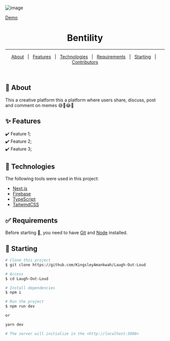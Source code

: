 ![image](https://user-images.githubusercontent.com/55560024/170698745-72270c45-d37e-41d4-aac6-e32cab36682c.png)

<a href="https://bentility.vercel.app">Demo</a>

<h1 align="center">Bentility</h1>

<!-- Status -->

<hr>

<p align="center">
  <a href="#dart-about">About</a> &#xa0; | &#xa0; 
  <a href="#sparkles-features">Features</a> &#xa0; | &#xa0;
  <a href="#rocket-technologies">Technologies</a> &#xa0; | &#xa0;
  <a href="#white_check_mark-requirements">Requirements</a> &#xa0; | &#xa0;
  <a href="#checkered_flag-starting">Starting</a> &#xa0; | &#xa0;
  <!-- <a href="#memo-license">License</a> &#xa0; | &#xa0; -->
  <a href="#memo-contributors" target="_blank">Contributors</a>
</p>

<br>

## :dart: About

This a creative platform this a platform where users share, discuss, post and comment on memes 😅🚀😂🤣

## :sparkles: Features

:heavy_check_mark: Feature 1;\
:heavy_check_mark: Feature 2;\
:heavy_check_mark: Feature 3;

## :rocket: Technologies

The following tools were used in this project:

- [Next.js](https://nextjs.org)
- [Firebase](https://nodejs.org/en/)
- [TypeScript](https://www.typescriptlang.org/)
- [TailwindCSS](https://tailwindcss.com)

## :white_check_mark: Requirements

Before starting :checkered_flag:, you need to have [Git](https://git-scm.com) and [Node](https://nodejs.org/en/) installed.

## :checkered_flag: Starting

```bash
# Clone this project
$ git clone https://github.com/KingsleyAmankwah/Laugh-Out-Loud

# Access
$ cd Laugh-Out-Loud

# Install dependencies
$ npm i

# Run the project
$ npm run dev

or

yarn dev

# The server will initialize in the <http://localhost:3000>
```
